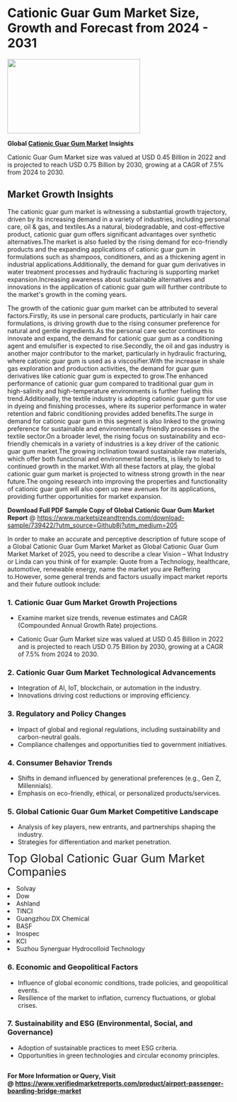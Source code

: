 <H1>Cationic Guar Gum Market Size, Growth and Forecast from 2024 - 2031</H1><img class="aligncenter size-medium wp-image-584254" src="https://thirdeyenews.in/wp-content/uploads/2024/09/Global-Market-Research-300x168.jpeg" alt="" width="300" height="168" /><p><strong>Global&nbsp;<a href="https://www.marketsizeandtrends.com/download-sample/739422/?utm_source=Github8j?utm_medium=205">Cationic Guar Gum Market</a> Insights</strong></p><p>Cationic Guar Gum Market size was valued at USD 0.45 Billion in 2022 and is projected to reach USD 0.75 Billion by 2030, growing at a CAGR of 7.5% from 2024 to 2030.</p><p><h2>Market Growth Insights</h2> <p>The cationic guar gum market is witnessing a substantial growth trajectory, driven by its increasing demand in a variety of industries, including personal care, oil & gas, and textiles.As a natural, biodegradable, and cost-effective product, cationic guar gum offers significant advantages over synthetic alternatives.The market is also fueled by the rising demand for eco-friendly products and the expanding applications of cationic guar gum in formulations such as shampoos, conditioners, and as a thickening agent in industrial applications.Additionally, the demand for guar gum derivatives in water treatment processes and hydraulic fracturing is supporting market expansion.Increasing awareness about sustainable alternatives and innovations in the application of cationic guar gum will further contribute to the market's growth in the coming years.</p> <p>The growth of the cationic guar gum market can be attributed to several factors.Firstly, its use in personal care products, particularly in hair care formulations, is driving growth due to the rising consumer preference for natural and gentle ingredients.As the personal care sector continues to innovate and expand, the demand for cationic guar gum as a conditioning agent and emulsifier is expected to rise.Secondly, the oil and gas industry is another major contributor to the market, particularly in hydraulic fracturing, where cationic guar gum is used as a viscosifier.With the increase in shale gas exploration and production activities, the demand for guar gum derivatives like cationic guar gum is expected to grow.The enhanced performance of cationic guar gum compared to traditional guar gum in high-salinity and high-temperature environments is further fueling this trend.Additionally, the textile industry is adopting cationic guar gum for use in dyeing and finishing processes, where its superior performance in water retention and fabric conditioning provides added benefits.The surge in demand for cationic guar gum in this segment is also linked to the growing preference for sustainable and environmentally friendly processes in the textile sector.On a broader level, the rising focus on sustainability and eco-friendly chemicals in a variety of industries is a key driver of the cationic guar gum market.The growing inclination toward sustainable raw materials, which offer both functional and environmental benefits, is likely to lead to continued growth in the market.With all these factors at play, the global cationic guar gum market is projected to witness strong growth in the near future.The ongoing research into improving the properties and functionality of cationic guar gum will also open up new avenues for its applications, providing further opportunities for market expansion.</p> <p><span class=""><strong>Download Full PDF Sample Copy of Global Cationic Guar Gum Market Report</strong> @ <a href="https://www.marketsizeandtrends.com/download-sample/739422/?utm_source=Github8j?utm_medium=205" target="_blank">https://www.marketsizeandtrends.com/download-sample/739422/?utm_source=Github8j?utm_medium=205</a></span></p><p>In order to make an accurate and perceptive description of future scope of a Global&nbsp;Cationic Guar Gum Market Market as Global&nbsp;Cationic Guar Gum Market Market of 2025, you need to describe a clear Vision &ndash; What Industry or Linda can you think of for example: Quote from a Technology, healthcare, automotive, renewable energy, name the market you are Reffering to.However, some general trends and factors usually impact market reports and their future outlook include:</p><h3>1.&nbsp;<strong>Cationic Guar Gum Market Growth Projections</strong></h3><ul><li>Examine market size trends, revenue estimates and CAGR (Compounded Annual Growth Rate) projections.</li><li><p>Cationic Guar Gum Market size was valued at USD 0.45 Billion in 2022 and is projected to reach USD 0.75 Billion by 2030, growing at a CAGR of 7.5% from 2024 to 2030.</p></li></ul><h3>2.&nbsp;<strong>Cationic Guar Gum Market Technological Advancements</strong></h3><ul><li>Integration of AI, IoT, blockchain, or automation in the industry.</li><li>Innovations driving cost reductions or improving efficiency.</li></ul><h3>3.&nbsp;<strong>Regulatory and Policy Changes</strong></h3><ul><li>Impact of global and regional regulations, including sustainability and carbon-neutral goals.</li><li>Compliance challenges and opportunities tied to government initiatives.</li></ul><h3>4.&nbsp;<strong>Consumer Behavior Trends</strong></h3><ul><li>Shifts in demand influenced by generational preferences (e.g., Gen Z, Millennials).</li><li>Emphasis on eco-friendly, ethical, or personalized products/services.</li></ul><h3>5.&nbsp;<strong>Global Cationic Guar Gum Market Competitive Landscape</strong></h3><ul><li>Analysis of key players, new entrants, and partnerships shaping the industry.</li><li>Strategies for differentiation and market penetration.</li></ul><p data-pm-slice="1 1 []"><span style="color: inherit; font-family: inherit; font-size: 25px;">Top Global Cationic Guar Gum Market Companies</span></p><div class="" data-test-id=""><p><li>Solvay</li><li> Dow</li><li> Ashland</li><li> TINCI</li><li> Guangzhou DX Chemical</li><li> BASF</li><li> Inospec</li><li> KCI</li><li> Suzhou Synerguar Hydrocolloid Technology</li></p></div><h3>6.&nbsp;<strong>Economic and Geopolitical Factors</strong></h3><ul><li>Influence of global economic conditions, trade policies, and geopolitical events.</li><li>Resilience of the market to inflation, currency fluctuations, or global crises.</li></ul><h3>7.&nbsp;<strong>Sustainability and ESG (Environmental, Social, and Governance)</strong></h3><ul><li>Adoption of sustainable practices to meet ESG criteria.</li><li>Opportunities in green technologies and circular economy principles.</li></ul><h2><strong style="font-size: 14px;">For More Information or Query, Visit @&nbsp;</strong><a style="background-color: #ffffff; font-size: 14px;" href="https://www.marketsizeandtrends.com/report/cationic-guar-gum-market/" target="_blank">https://www.verifiedmarketreports.com/product/airport-passenger-boarding-bridge-market</a></h2>